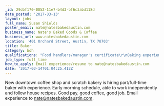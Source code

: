 ```yaml
---
_id: 29dbf170-0852-11e7-b4d3-bf6c3abd118d
date_posted: '2017-03-13'
layout: jobs
full_name: Susan Shields
poster_email: nate@natesbakedaustin.com
business_name: Nate's Baked Goods & Coffee
business_url: www.natesbakedaustin.com
location: '401 Orchard Street, Austin, TX 78703'
title: Baker
category: boh
qualifications: "Food handlers/manager's certificate\r\nBaking experience"
job_type: full_time
how_to_apply: Email experience/resume to nate@natesbakedaustin.com
date: '2017-03-14T01:04:25.412Z'
---
```

New downtown coffee shop and scratch bakery is hiring part/full-time baker with experience. Early morning schedule, able to work independently and follow house recipes. Good pay, good coffee, good job. Email experience to nate@natesbakedaustin.com.
